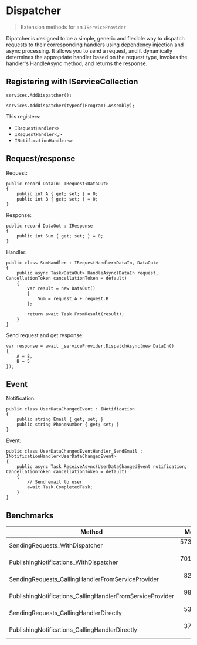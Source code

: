 # Dispatcher
> Extension methods for an `IServiceProvider`
 
Dipatcher is designed to be a simple, generic and flexible way to dispatch requests to their corresponding handlers using dependency injection and async processing. It allows you to send a request, and it dynamically determines the appropriate handler based on the request type, invokes the handler's HandleAsync method, and returns the response. 

## Registering with IServiceCollection

```
services.AddDispatcher();
```
```
services.AddDispatcher(typeof(Program).Assembly);
```

This registers:
- `IRequestHandler<>`
- `IRequestHandler<,>`
- `INotificationHandler<>` 

## Request/response

Request:
```
public record DataIn: IRequest<DataOut>
{
    public int A { get; set; } = 0;
    public int B { get; set; } = 0;
}
```

Response:
```
public record DataOut : IResponse
{
    public int Sum { get; set; } = 0;
}
```

Handler:
```
public class SumHandler : IRequestHandler<DataIn, DataOut>
{
    public async Task<DataOut> HandleAsync(DataIn request, CancellationToken cancellationToken = default)
    {
        var result = new DataOut()
        {
            Sum = request.A + request.B
        };

        return await Task.FromResult(result);
    }
}
```

Send request and get response:
```
var response = await _serviceProvider.DispatchAsync(new DataIn()
{
    A = 8,
    B = 5
});
```

## Event

Notification:
```
public class UserDataChangedEvent : INotification
{
    public string Email { get; set; }
    public string PhoneNumber { get; set; }
}
```

Event:
```
public class UserDataChangedEventHandler_SendEmail : INotificationHandler<UserDataChangedEvent>
{
    public async Task ReceiveAsync(UserDataChangedEvent notification, CancellationToken cancellationToken = default)
    {
        // Send email to user
        await Task.CompletedTask;
    }
}
```

## Benchmarks

| Method                                                    | Mean      | Error     | StdDev    | Median    |
|---------------------------------------------------------- |----------:|----------:|----------:|----------:|
| SendingRequests_WithDispatcher                            | 573.78 ns | 11.348 ns | 13.069 ns | 569.44 ns |
| PublishingNotifications_WithDispatcher                    | 701.46 ns | 13.842 ns | 17.999 ns | 703.28 ns |
| SendingRequests_CallingHandlerFromServiceProvider         |  82.97 ns |  1.669 ns |  2.228 ns |  82.59 ns |
| PublishingNotifications_CallingHandlerFromServiceProvider |  98.64 ns |  1.967 ns |  3.446 ns |  97.96 ns |
| SendingRequests_CallingHandlerDirectly                    |  53.99 ns |  1.111 ns |  2.829 ns |  53.45 ns |
| PublishingNotifications_CallingHandlerDirectly            |  37.72 ns |  0.940 ns |  2.620 ns |  36.92 ns |


